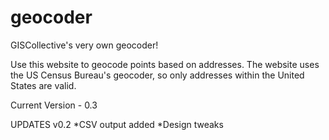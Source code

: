 geocoder
========

GISCollective's very own geocoder!

Use this website to geocode points based on addresses. The website uses the US Census Bureau's geocoder, so only addresses within the United States are valid.

Current Version - 0.3

UPDATES
v0.2
*CSV output added
*Design tweaks